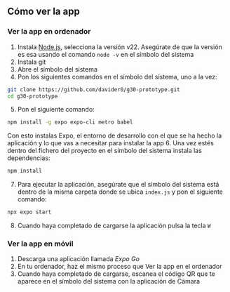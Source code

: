 ## Cómo ver la app

### Ver la app en ordenador

1. Instala [Node.js](https://nodejs.org/dist/v22.6.0/node-v22.6.0-x64.msi), selecciona la versión v22. Asegúrate de que la versión es esa usando el comando `node -v` en el símbolo del sistema
2. Instala git
3. Abre el símbolo del sistema
4. Pon los siguientes comandos en el símbolo del sistema, uno a la vez:
```bash
git clone https://github.com/davider0/g30-prototype.git
cd g30-prototype
```
5. Pon el siguiente comando:
```bash
npm install -g expo expo-cli metro babel
```
Con esto instalas Expo, el entorno de desarrollo con el que se ha hecho la aplicación y lo que vas a necesitar para instalar la app
6. Una vez estés dentro del fichero del proyecto en el símbolo del sistema instala las dependencias:
```bash
npm install
```
7. Para ejecutar la aplicación, asegúrate que el símbolo del sistema está dentro de la misma carpeta donde se ubica `index.js` y pon el siguiente comando:
```bash
npx expo start
```
8. Cuando haya completado de cargarse la aplicación pulsa la tecla `W`

### Ver la app en móvil
1. Descarga una aplicación llamada *Expo Go*
2. En tu ordenador, haz el mismo proceso que Ver la app en el ordenador
3. Cuando haya completado de cargarse, escanea el código QR que te aparece en el símbolo del sistema con la aplicación de Cámara
